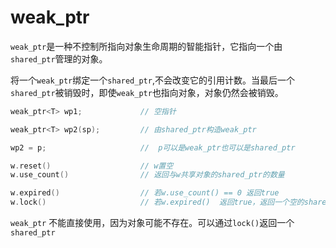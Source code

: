 # weak_ptr

`weak_ptr`是一种不控制所指向对象生命周期的智能指针，它指向一个由`shared_ptr`管理的对象。

将一个`weak_ptr`绑定一个`shared_ptr`,不会改变它的引用计数。当最后一个`shared_ptr`被销毁时，即使`weak_ptr`也指向对象，对象仍然会被销毁。


```c++
weak_ptr<T> wp1;             // 空指针

weak_ptr<T> wp2(sp);         // 由shared_ptr构造weak_ptr

wp2 = p;                     //  p可以是weak_ptr也可以是shared_ptr

w.reset()                    // w置空
w.use_count()                // 返回与w共享对象的shared_ptr的数量

w.expired()                  // 若w.use_count() == 0 返回true
w.lock()                     // 若w.expired()  返回true，返回一个空的shared_ptr; 否则返回一个指向w的对象的shared_ptr

```

`weak_ptr` 不能直接使用，因为对象可能不存在。可以通过`lock()`返回一个`shared_ptr`